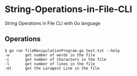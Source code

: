 # String-Operations-in-File-CLI

String Operations in File CLI with Go language
    
## Operations



    $ go run fileManipulationProgram.go text.txt --help
    -w       get number of words in the file
    -c       get number of characters in the file
    -l       get number of lines in the file
    -ml      get the Laragest Line in the file

